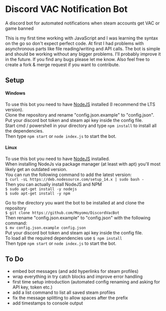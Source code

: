 # Discord VAC Notification Bot
A discord bot for automated notifications when steam accounts get VAC or game banned

This is my first time working with JavaScript and I was learning the syntax on the go so don&apos;t expect perfect code.
At first I had problems with asynchronous parts like file reading/writing and API calls.
The bot is simple and should be working without any bigger problems.
I&apos;ll probably improve it in the future. If you find any bugs please let me know.
Also feel free to create a fork & merge request if you want to contribute.

## Setup
#### Windows
To use this bot you need to have [NodeJS](https://nodejs.org/en/download/) installed (I recommend the LTS version).\
Clone the repository and rename &quot;config.json.example&quot; to &quot;config.json&quot;.\
Put your discord bot token and steam api key inside the config file.\
Start cmd / powershell in your directory and type `npm install` to install all the dependencies.\
Then type `npm start` or `node index.js` to start the bot.

#### Linux
To use this bot you need to have [NodeJS](https://nodejs.org/en/download/) installed.\
When installing NodeJs via package manager (at least with apt) you&apos;ll most likely get an outdated version.\
You can run the following command to add the latest version:\
`$ curl -sL https://deb.nodesource.com/setup_14.x | sudo bash -`\
Then you can actually install NodeJS and NPM\
`$ sudo apt-get install -y nodejs`\
`$ sudo apt-get install -y npm`

Go to the directory you want the bot to be installed at and clone the repository\
`$ git clone https://github.com/Moyomo/DiscordVacBot`\
Then rename &quot;config.json.example&quot; to &quot;config.json&quot; with the following command:\
`$ mv config.json.example config.json`\
Put your discord bot token and steam api key inside the config file.\
To load all the required dependencies use `$ npm install`\
Then type `npm start` or `node index.js` to start the bot.

## To Do
- embed bot messages (and add hyperlinks for steam profiles)
- wrap everything in try catch blocks and improve error handling
- first time setup introduction (automated config renaming and asking for API key, token etc.)
- add a list command to list all saved steam profiles
- fix the message splitting to allow spaces after the prefix
- add timestamps to console output

